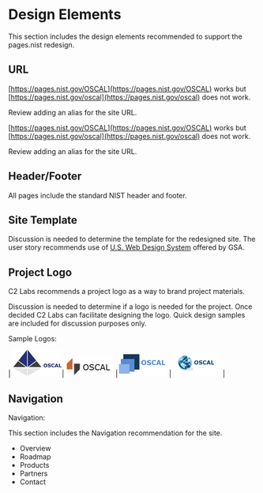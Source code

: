 # Design Elements

This section includes the design elements recommended to support the pages.nist redesign.

## URL

[https://pages.nist.gov/OSCAL](https://pages.nist.gov/OSCAL) works but [https://pages.nist.gov/oscal](https://pages.nist.gov/oscal) does not work.

Review adding an alias for the site URL.

[https://pages.nist.gov/OSCAL](https://pages.nist.gov/OSCAL) works but [https://pages.nist.gov/oscal](https://pages.nist.gov/oscal) does not work.

Review adding an alias for the site URL.

## Header/Footer

All pages include the standard NIST header and footer.

## Site Template

Discussion is needed to determine the template for the redesigned site. The user story recommends use of [U.S. Web Design System](https://designsystem.digital.gov/) offered by GSA.

## Project Logo
C2 Labs recommends a project logo as a way to brand project materials.

Discussion is needed to determine if a logo is needed for the project. Once decided C2 Labs can facilitate designing the logo. Quick design samples are included for discussion purposes only.

Sample Logos:

|  ![Sample Logo 1 for OSCAL](imgs/OSCAL_Logo1.png
      )|![Sample Logo 2 for OSCAL](imgs/OSCAL_Logo2.png
      )  |![Sample Logo 3 for OSCAL](imgs/OSCAL_Logo3.png
      ) |![Sample Logo 4 for OSCAL](imgs/OSCAL_Logo4.png
      ) |

## Navigation
Navigation:

This section includes the Navigation recommendation for the site.

 - Overview
- Roadmap
- Products
- Partners
- Contact
